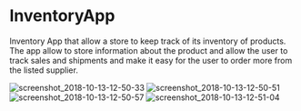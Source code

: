 # InventoryApp
Inventory App that allow a store to keep track of its inventory of products.
The app allow to store information about the product
and allow the user to track sales and shipments and make 
it easy for the user to order more from the listed supplier.

![screenshot_2018-10-13-12-50-33](https://user-images.githubusercontent.com/29858866/46904630-9ce7bc00-cee7-11e8-9ab2-bfcc4b0369c2.png)
![screenshot_2018-10-13-12-50-51](https://user-images.githubusercontent.com/29858866/46904631-9d805280-cee7-11e8-89a3-a0e3d1965e8a.png)
![screenshot_2018-10-13-12-50-57](https://user-images.githubusercontent.com/29858866/46904632-9d805280-cee7-11e8-814d-bbf461e0aaf0.png)
![screenshot_2018-10-13-12-51-04](https://user-images.githubusercontent.com/29858866/46904633-9d805280-cee7-11e8-9c08-dd1b3366e029.png)
